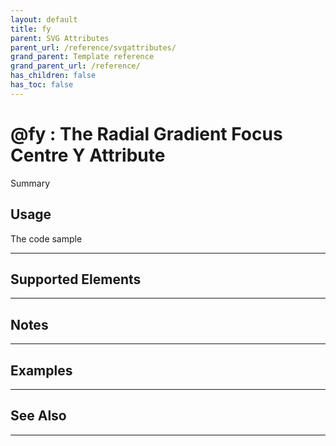 ```yaml
---
layout: default
title: fy
parent: SVG Attributes
parent_url: /reference/svgattributes/
grand_parent: Template reference
grand_parent_url: /reference/
has_children: false
has_toc: false
---
```


# @fy : The Radial Gradient Focus Centre Y Attribute

Summary

## Usage

 The code sample

---

## Supported Elements


---

## Notes


---

## Examples


---


## See Also


---


